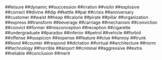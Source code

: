 ##leisure
##dynamic
##succession
##irration
##violin
##explosive
##correct
##divine
##dip
##kettle
##pat
##crisis
##anniversary
##customer
##waist
##heap
##calorie
##pirate
##pillar
##organization
##express
##transform
##beverage
##carriage
##mechanism
##conviction
##convict
##former
##misconception
##reception
##cigarette
##undergraduate
##paradox
##inferior
##petrol
##vehicle
##forbid
##offense
##suspicion
##expense
##feature
##clue
##annoy
##trunk
##bond
##counter
##respond
##dictation
##virtual
##architecture
##norm
##technology
##horrible
##airport
##criminal
##aggressive
##extra
##reliable
##conclusion
##merit
